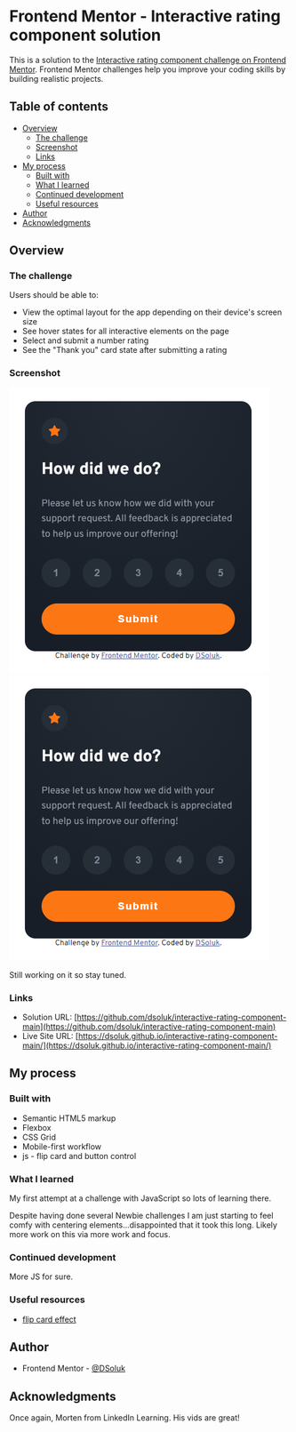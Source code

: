 # Frontend Mentor - Interactive rating component solution

This is a solution to the [Interactive rating component challenge on Frontend Mentor](https://www.frontendmentor.io/challenges/interactive-rating-component-koxpeBUmI). Frontend Mentor challenges help you improve your coding skills by building realistic projects.

## Table of contents

- [Overview](#overview)
  - [The challenge](#the-challenge)
  - [Screenshot](#screenshot)
  - [Links](#links)
- [My process](#my-process)
  - [Built with](#built-with)
  - [What I learned](#what-i-learned)
  - [Continued development](#continued-development)
  - [Useful resources](#useful-resources)
- [Author](#author)
- [Acknowledgments](#acknowledgments)

## Overview

### The challenge

Users should be able to:

- View the optimal layout for the app depending on their device's screen size
- See hover states for all interactive elements on the page
- Select and submit a number rating
- See the "Thank you" card state after submitting a rating

### Screenshot

![Mobile-Rating / Front](screenshot-mobile-front.png)
![Mobile-Thankyou / Back](screenshot-mobile-front.png)

Still working on it so stay tuned.

### Links

- Solution URL: [https://github.com/dsoluk/interactive-rating-component-main](https://github.com/dsoluk/interactive-rating-component-main)
- Live Site URL: [https://dsoluk.github.io/interactive-rating-component-main/](https://dsoluk.github.io/interactive-rating-component-main/)

## My process

### Built with

- Semantic HTML5 markup
- Flexbox
- CSS Grid
- Mobile-first workflow
- js - flip card and button control

### What I learned

My first attempt at a challenge with JavaScript so lots of learning there.

Despite having done several Newbie challenges I am just starting to feel comfy with centering elements...disappointed that it took this long. Likely more work on this via more work and focus.

### Continued development

More JS for sure.

### Useful resources

- [flip card effect](https://jefferson-cuartas.medium.com/how-to-create-a-flip-card-effect-using-javascript-767dd945210c)

## Author

- Frontend Mentor - [@DSoluk](https://www.frontendmentor.io/profile/DSoluk)

## Acknowledgments

Once again, Morten from LinkedIn Learning. His vids are great!

